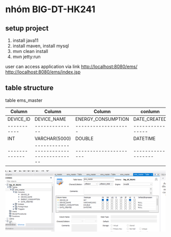 # nhóm BIG-DT-HK241

## setup project
1. install java11
2. install maven, install mysql
3. mvn clean install
4. mvn jetty:run

user can access application via link
[http://localhost:8080/ems/](http://localhost:8080/ems/)
[http://localhost:8080/ems/index.jsp](http://localhost:8080/ems/index.jsp)

## table structure

table ems_master

| Column      | Column                                 | Column                | conlumn            |
|-------------|----------------------------------------|-----------------------|--------------------|
| DEVICE_ID   | DEVICE_NAME                            | ENERGY_CONSUMPTION    | DATE_CREATED       |
| ----------- | --------------                         | -------------------   | ----------------   |
| INT         | VARCHAR(5000)                          | DOUBLE                | DATETIME           |
|-------------| -------------------------------------- | --------------------- | ------------------ |



![Example Image](images/table_structure.png)

